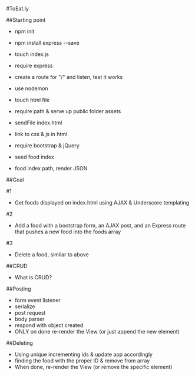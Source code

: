 #ToEat.ly

##Starting point

* npm init
* npm install express --save

* touch index.js
* require express
* create a route for "/" and listen, test it works

* use nodemon

* touch html file
* require path & serve up public folder assets
* sendFile index.html
* link to css & js in html

* require bootstrap & jQuery

* seed food index

* food index path, render JSON


##Goal

#1
* Get foods displayed on index.html using AJAX & Underscore templating

#2
* Add a food with a bootstrap form, an AJAX post, and an Express route that pushes a new food into the foods array

#3
* Delete a food, similar to above

##CRUD
* What is CRUD?

##Posting

* form event listener
* serialize
* post request
* body parser
* respond with object created
* ONLY on done re-render the View (or just append the new element)

##Deleting

* Using unique incrementing ids & update app accordingly
* finding the food with the proper ID & remove from array
* When done, re-render the View (or remove the specific element)